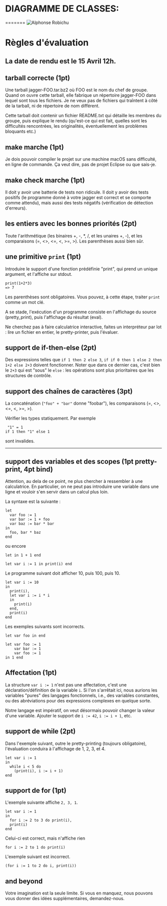 # DIAGRAMME DE CLASSES:
=======
![Alphonse Robichu](https://media.discordapp.net/attachments/428691858634440707/560222461971660813/DiagClasses.png?width=960&height=386)



Règles d'évaluation
===================
## La date de rendu est le **15 Avril 12h**.

## tarball correcte (1pt)
Une tarball jagger-FOO.tar.bz2 où FOO est le nom du chef de groupe.  Quand on
ouvre cette tarball, elle fabrique un répertoire jagger-FOO dans lequel sont
tous les fichiers.  Je ne veux pas de fichiers qui traîntent à côté de la
tarball, ni de répertoire de nom différent.

Cette tarball doit contenir un fichier README.txt qui détaille les membres du
groupe, puis explique le rendu (qu'est-ce qui est fait, quelles sont les
difficultés rencontrées, les originalités, éventuellement les problèmes
bloquants etc.)

## make marche (1pt)
Je dois pouvoir compiler le projet sur une machine macOS sans difficulté, en
ligne de commande.  Ça veut dire, pas de projet Eclipse ou que sais-je.

## make check marche (1pt)
Il doit y avoir une batterie de tests non ridicule.  Il doit y avoir des tests
positifs (le programme donné à votre jagger est correct et se comporte comme
attendu), mais aussi des tests négatifs (vérification de détection d'erreurs).

## les entiers avec les bonnes priorités (2pt)
Toute l'arithmétique (les binaires +, -, *, /, et les unaires +, -),
et les comparaisons (=, <>, <=, <, >=, >).  Les parenthèses aussi bien sûr.

## une primitive `print` (1pt)
Introduire le support d'une fonction prédéfinie "print", qui prend un unique
argument, et l'affiche sur stdout.

    print(1+2*3)
    => 7

Les parenthèses sont obligatoires.  Vous pouvez, à cette étape, traiter `print`
comme un mot clé.

A se stade, l'exécution d'un programme consiste en l'affichage du source
(pretty_print), puis l'affichage du résultat (eval).

Ne cherchez pas à faire calculatrice interactive, faites un interpréteur par
lot : lire un fichier en entier, le pretty-printer, puis l'évaluer.

## support de if-then-else (2pt)
Des expressions telles que `if 1 then 2 else 3`, `if if 0 then 1 else 2 then 1+2
else 2+3` doivent fonctionner.  Noter que dans ce dernier cas, c'est bien le
`2+3` qui est "sous" le `else` : les opérations sont plus prioritaires que les
structures de contrôle.

## support des chaînes de caractères (3pt)
La concaténation (`"foo" + "bar"` donne "foobar"), les comparaisons
(=, <>, <=, <, >=, >).

Vérifier les types statiquement.  Par exemple

     "1" = 1
    if 1 then "1" else 1

sont invalides.

----------------------------------------------------------------------

## support des variables et des scopes (1pt pretty-print, 4pt bind)
Attention, au dela de ce point, ne plus chercher à ressembler à une
calculatrice.  En particulier, on ne peut pas introduire une variable dans une
ligne et vouloir s'en servir dans un calcul plus loin.

La syntaxe est la suivante :

    let
      var foo := 1
      var bar := 1 + foo
      var baz := bar * bar
    in
      foo, bar * baz
    end

ou encore

    let in 1 + 1 end

    let var i := 1 in print(i) end

Le programme suivant doit afficher 10, puis 100, puis 10.

    let var i := 10
    in
      print(i),
      let var i := i * i
      in
        print(i)
      end,
      print(i)
    end

Les exemples suivants sont incorrects.

    let var foo in end

    let var foo := 1
        var bar := 1
        var foo := 1
    in 1 end


## Affectation (1pt)

La structure `var i := 1` n'est pas une affectation, c'est une
déclaration/définition de la variable `i`.  Si l'on s'arrêtait ici, nous aurions
les variables "pures" des langages fonctionnels, i.e., des variables constantes,
ou des abréviations pour des expressions complexes en quelque sorte.

Notre langage est impératif, on veut désormais pouvoir changer la valeur d'une
variable.  Ajouter le support de `i := 42`, `i := i + 1`, etc.

## support de while (2pt)

Dans l'exemple suivant, outre le pretty-printing (toujours obligatoire),
l'évaluation conduira à l'affichage de 1, 2, 3, et 4.

    let var i := 1
    in
      while i < 5 do
        (print(i), i := i + 1)
    end

## support de for (1pt)

L'exemple suivante affiche `2, 3, 1`.

    let var i := 1
    in
      for i := 2 to 3 do print(i),
      print(i)
    end

Celui-ci est correct, mais n'affiche rien

    for i := 2 to 1 do print(i)

L'exemple suivant est incorrect.

    (for i := 1 to 2 do i, print(i))

## and beyond
Votre imagination est la seule limite.  Si vous en manquez, nous pouvons vous
donner des idées supplémentaires, demandez-nous.
